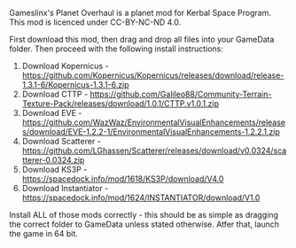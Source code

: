Gameslinx's Planet Overhaul is a planet mod for Kerbal Space Program.
This mod is licenced under CC-BY-NC-ND 4.0.

First download this mod, then drag and drop all files into your GameData folder. Then proceed with the following install instructions:

1. Download Kopernicus   - https://github.com/Kopernicus/Kopernicus/releases/download/release-1.3.1-6/Kopernicus-1.3.1-6.zip
2. Download CTTP         - https://github.com/Galileo88/Community-Terrain-Texture-Pack/releases/download/1.0.1/CTTP.v1.0.1.zip
3. Download EVE          - https://github.com/WazWaz/EnvironmentalVisualEnhancements/releases/download/EVE-1.2.2-1/EnvironmentalVisualEnhancements-1.2.2.1.zip
4. Download Scatterer    - https://github.com/LGhassen/Scatterer/releases/download/v0.0324/scatterer-0.0324.zip
5. Download KS3P         - https://spacedock.info/mod/1618/KS3P/download/V4.0
6. Download Instantiator - https://spacedock.info/mod/1624/INSTANTIATOR/download/V1.0

Install ALL of those mods correctly - this should be as simple as dragging the correct folder to GameData unless stated otherwise. Atfer that, launch the game in 64 bit.
